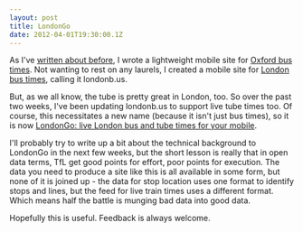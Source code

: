 ```yaml
---
layout: post
title: LondonGo
date: 2012-04-01T19:30:00.1Z
---
```


As I've [written about before](http://www.matthew-owen.com/2012/03/09/principles-of-mobile/), I wrote a lightweight mobile site for [Oxford bus times](http://www.oxbus.co.uk). Not wanting to rest on any laurels, I created a mobile site for [London bus times](http://londonb.us), calling it londonb.us. 

But, as we all know, the tube is pretty great in London, too. So over the past two weeks, I've been updating londonb.us to support live tube times too. Of course, this necessitates a new name (because it isn't just bus times), so it is now [LondonGo: live London bus and tube times for your mobile](http://www.londongo.net).

I'll probably try to write up a bit about the technical background to LondonGo in the next few weeks, but the short lesson is really that in open data terms, TfL get good points for effort, poor points for execution. The data you need to produce a site like this is all available in some form, but none of it is joined up - the data for stop location uses one format to identify stops and lines, but the feed for live train times uses a different format. Which means half the battle is munging bad data into good data.

Hopefully this is useful. Feedback is always welcome.